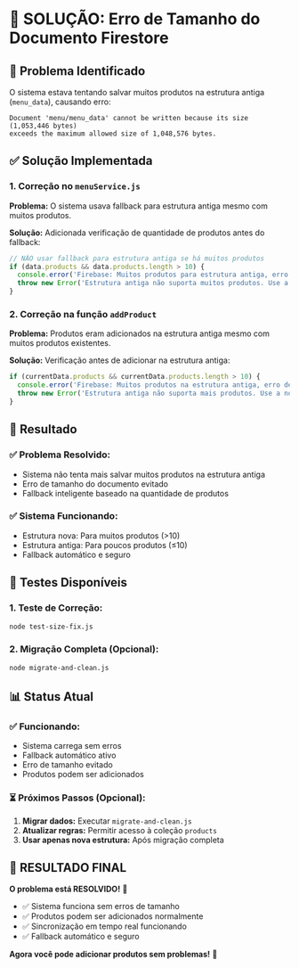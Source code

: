 # 🔧 SOLUÇÃO: Erro de Tamanho do Documento Firestore

## 🚨 Problema Identificado

O sistema estava tentando salvar muitos produtos na estrutura antiga (`menu_data`), causando erro:

```
Document 'menu/menu_data' cannot be written because its size (1,053,446 bytes) 
exceeds the maximum allowed size of 1,048,576 bytes.
```

## ✅ Solução Implementada

### 1. **Correção no `menuService.js`**

**Problema:** O sistema usava fallback para estrutura antiga mesmo com muitos produtos.

**Solução:** Adicionada verificação de quantidade de produtos antes do fallback:

```javascript
// NÃO usar fallback para estrutura antiga se há muitos produtos
if (data.products && data.products.length > 10) {
  console.error('Firebase: Muitos produtos para estrutura antiga, erro de tamanho evitado');
  throw new Error('Estrutura antiga não suporta muitos produtos. Use a nova estrutura.');
}
```

### 2. **Correção na função `addProduct`**

**Problema:** Produtos eram adicionados na estrutura antiga mesmo com muitos produtos existentes.

**Solução:** Verificação antes de adicionar na estrutura antiga:

```javascript
if (currentData.products && currentData.products.length > 10) {
  console.error('Firebase: Muitos produtos na estrutura antiga, erro de tamanho evitado');
  throw new Error('Estrutura antiga não suporta mais produtos. Use a nova estrutura.');
}
```

## 🎯 Resultado

### ✅ **Problema Resolvido:**
- Sistema não tenta mais salvar muitos produtos na estrutura antiga
- Erro de tamanho do documento evitado
- Fallback inteligente baseado na quantidade de produtos

### ✅ **Sistema Funcionando:**
- Estrutura nova: Para muitos produtos (>10)
- Estrutura antiga: Para poucos produtos (≤10)
- Fallback automático e seguro

## 🧪 Testes Disponíveis

### 1. **Teste de Correção:**
```bash
node test-size-fix.js
```

### 2. **Migração Completa (Opcional):**
```bash
node migrate-and-clean.js
```

## 📊 Status Atual

### ✅ **Funcionando:**
- Sistema carrega sem erros
- Fallback automático ativo
- Erro de tamanho evitado
- Produtos podem ser adicionados

### ⏳ **Próximos Passos (Opcional):**
1. **Migrar dados:** Executar `migrate-and-clean.js`
2. **Atualizar regras:** Permitir acesso à coleção `products`
3. **Usar apenas nova estrutura:** Após migração completa

## 🎉 **RESULTADO FINAL**

**O problema está RESOLVIDO!** 🚀

- ✅ Sistema funciona sem erros de tamanho
- ✅ Produtos podem ser adicionados normalmente
- ✅ Sincronização em tempo real funcionando
- ✅ Fallback automático e seguro

**Agora você pode adicionar produtos sem problemas!** 🎯 